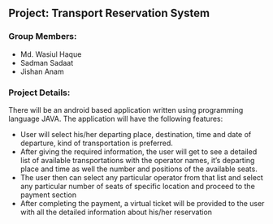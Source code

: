 ## Project: Transport Reservation System 

### Group Members:

* Md. Wasiul Haque
* Sadman Sadaat
 * Jishan Anam 
      
### Project Details:

 There will be an android based application written using programming  language JAVA. The application will have the following features: 
* User will select his/her departing place, destination, time and date of departure, kind of transportation is preferred. 
* After giving the required information, the user will get to see a detailed list of available transportations with the operator names, it’s departing place and time as well the number and positions of the available seats. 
* The user then can select any particular operator from that list and select any particular number of seats of specific location and proceed to the payment section 
* After completing the payment, a virtual ticket will be provided to the user with all the detailed information about his/her reservation
